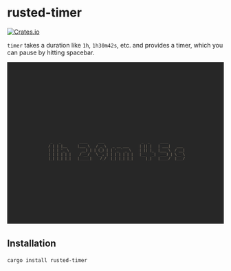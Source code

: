 # rusted-timer

[![Crates.io](https://img.shields.io/crates/v/rusted-timer)](https://crates.io/crates/rusted-timer)

`timer` takes a duration like `1h`, `1h30m42s`, etc. and provides a timer, which
you can pause by hitting spacebar.

![](timer.png)

## Installation

`cargo install rusted-timer`
